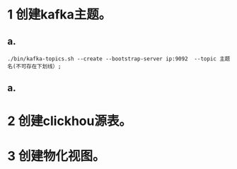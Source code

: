 # 1 创建kafka主题。
## a.  
  ```./bin/kafka-topics.sh --create --bootstrap-server ip:9092  --topic 主题名(不可存在下划线）;```
## a.
# 2 创建clickhou源表。
# 3 创建物化视图。
